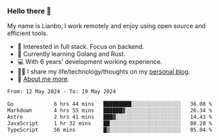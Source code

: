 ### Hello there 👋

My name is Lianbo, I work remotely and enjoy using open source and efficient tools.

- 🔭 Interested in full stack. Focus on backend.
- 🌱 Currently learning Golang and Rust.
- 💻 With 6 years' development working experience.
- ✍🏻 I share my life/technology/thoughts on my [personal blog](https://godruoyi.com).
- 👒 [About me more](https://godruoyi.com/posts/About-godruoyi).

<!--START_SECTION:waka-->

```txt
From: 12 May 2024 - To: 19 May 2024

Go             6 hrs 44 mins   █████████░░░░░░░░░░░░░░░░   36.08 %
Markdown       4 hrs 55 mins   ██████▓░░░░░░░░░░░░░░░░░░   26.34 %
Astro          2 hrs 41 mins   ███▓░░░░░░░░░░░░░░░░░░░░░   14.43 %
JavaScript     1 hr 32 mins    ██░░░░░░░░░░░░░░░░░░░░░░░   08.28 %
TypeScript     56 mins         █▒░░░░░░░░░░░░░░░░░░░░░░░   05.04 %
```

<!--END_SECTION:waka-->
